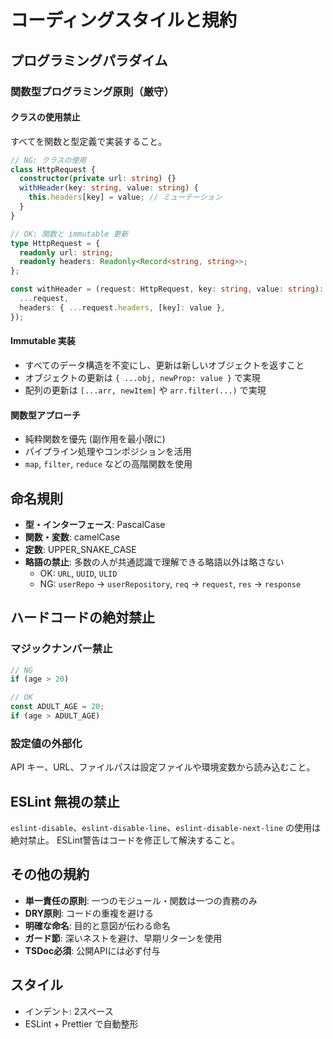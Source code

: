 # コーディングスタイルと規約

## プログラミングパラダイム

### 関数型プログラミング原則（厳守）

#### クラスの使用禁止

すべてを関数と型定義で実装すること。

```typescript
// NG: クラスの使用
class HttpRequest {
  constructor(private url: string) {}
  withHeader(key: string, value: string) {
    this.headers[key] = value; // ミューテーション
  }
}

// OK: 関数と immutable 更新
type HttpRequest = {
  readonly url: string;
  readonly headers: Readonly<Record<string, string>>;
};

const withHeader = (request: HttpRequest, key: string, value: string): HttpRequest => ({
  ...request,
  headers: { ...request.headers, [key]: value },
});
```

#### Immutable 実装

- すべてのデータ構造を不変にし、更新は新しいオブジェクトを返すこと
- オブジェクトの更新は `{ ...obj, newProp: value }` で実現
- 配列の更新は `[...arr, newItem]` や `arr.filter(...)` で実現

#### 関数型アプローチ

- 純粋関数を優先 (副作用を最小限に)
- パイプライン処理やコンポジションを活用
- `map`, `filter`, `reduce` などの高階関数を使用

## 命名規則

- **型・インターフェース**: PascalCase
- **関数・変数**: camelCase
- **定数**: UPPER_SNAKE_CASE
- **略語の禁止**: 多数の人が共通認識で理解できる略語以外は略さない
  - OK: `URL`, `UUID`, `ULID`
  - NG: `userRepo` → `userRepository`, `req` → `request`, `res` → `response`

## ハードコードの絶対禁止

### マジックナンバー禁止

```typescript
// NG
if (age > 20)

// OK
const ADULT_AGE = 20;
if (age > ADULT_AGE)
```

### 設定値の外部化

API キー、URL、ファイルパスは設定ファイルや環境変数から読み込むこと。

## ESLint 無視の禁止

`eslint-disable`、`eslint-disable-line`、`eslint-disable-next-line` の使用は絶対禁止。
ESLint警告はコードを修正して解決すること。

## その他の規約

- **単一責任の原則**: 一つのモジュール・関数は一つの責務のみ
- **DRY原則**: コードの重複を避ける
- **明確な命名**: 目的と意図が伝わる命名
- **ガード節**: 深いネストを避け、早期リターンを使用
- **TSDoc必須**: 公開APIには必ず付与

## スタイル

- インデント: 2スペース
- ESLint + Prettier で自動整形
